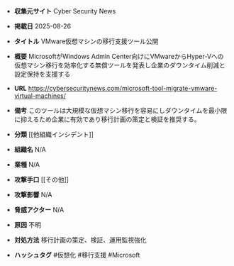 - **収集元サイト**
Cyber Security News

- **掲載日**
2025-08-26

- **タイトル**
VMware仮想マシンの移行支援ツール公開

- **概要**
MicrosoftがWindows Admin Center向けにVMwareからHyper-Vへの仮想マシン移行を効率化する無償ツールを発表し企業のダウンタイム削減と設定保持を支援する

- **URL**
https://cybersecuritynews.com/microsoft-tool-migrate-vmware-virtual-machines/

- **備考**
このツールは大規模な仮想マシン移行を容易にしダウンタイムを最小限に抑えるため企業に有効であり移行計画の策定と検証を推奨する。

- **分類**
[[他組織インシデント]]

- **組織名**
N/A

- **業種**
N/A

- **攻撃手口**
[[その他]]

- **攻撃影響**
N/A

- **脅威アクター**
N/A

- **原因**
不明

- **対処方法**
移行計画の策定、検証、運用監視強化

- **ハッシュタグ**
#仮想化 #移行支援 #Microsoft
